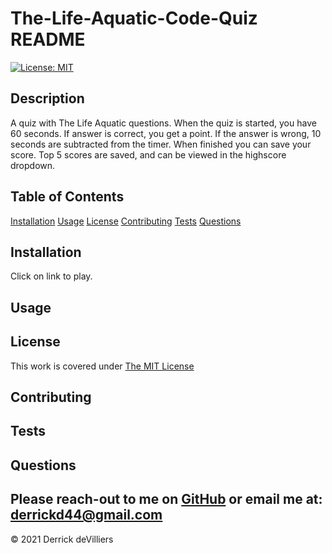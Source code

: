 # The-Life-Aquatic-Code-Quiz README

[![License: MIT](https://img.shields.io/badge/License-MIT-yellow.svg)](https://opensource.org/licenses/MIT)


            
## Description
A quiz with The Life Aquatic questions. When the quiz is started, you have 60 seconds. If answer is correct, you get a point. If the answer is wrong, 10 seconds are subtracted from the timer. When finished you can save your score. Top 5 scores are saved, and can be viewed in the highscore dropdown.

## Table of Contents
        
[Installation](#Installation)
[Usage](#Usage)
[License](#License)
[Contributing](#Contributing)
[Tests](#Tests)
[Questions](#Questions)

## Installation
Click on link to play.

## Usage


## License
This work is covered under [The MIT License](https://opensource.org/licenses/MIT)

## Contributing


## Tests


## Questions
Please reach-out to me on [GitHub](http://www.github.com/Dirk44) or email me at: [derrickd44@gmail.com](mailto:derrickd44@gmail.com)
---

    

© 2021 Derrick deVilliers